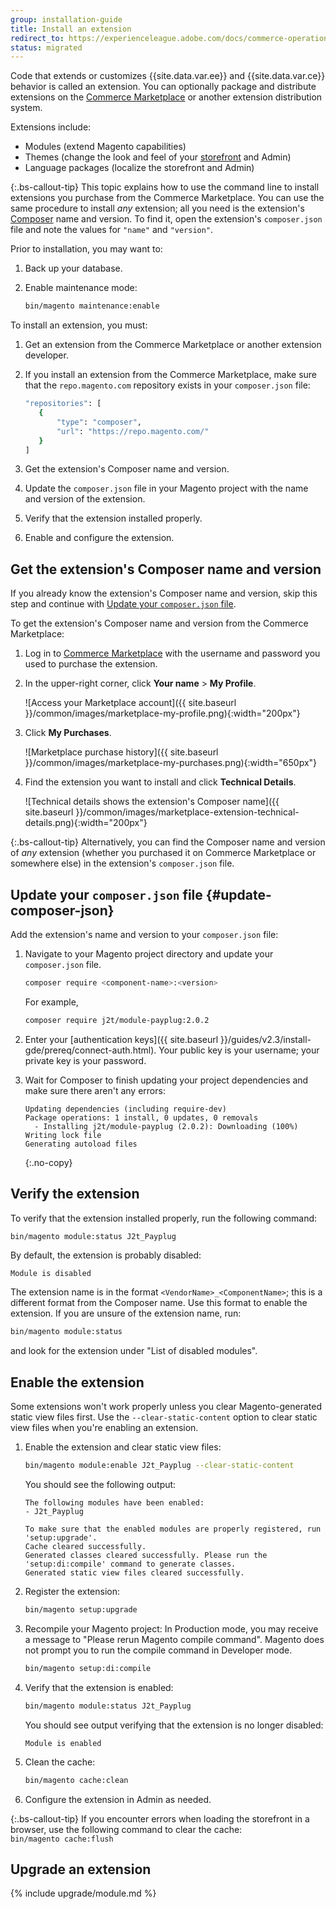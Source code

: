 ```yaml
---
group: installation-guide
title: Install an extension
redirect_to: https://experienceleague.adobe.com/docs/commerce-operations/installation-guide/tutorials/extensions.html
status: migrated
---
```


Code that extends or customizes {{site.data.var.ee}} and {{site.data.var.ce}} behavior is called an extension. You can optionally package and distribute extensions on the [Commerce Marketplace](https://marketplace.magento.com) or another extension distribution system.

Extensions include:

-  Modules (extend Magento capabilities)
-  Themes (change the look and feel of your [storefront](https://glossary.magento.com/storefront) and Admin)
-  Language packages (localize the storefront and Admin)

{:.bs-callout-tip}
This topic explains how to use the command line to install extensions you purchase from the Commerce Marketplace. You can use the same procedure to install _any_ extension; all you need is the extension's [Composer](https://glossary.magento.com/composer) name and version. To find it, open the extension's `composer.json` file and note the values for `"name"` and `"version"`.

Prior to installation, you may want to:

1. Back up your database.
1. Enable maintenance mode:

   ```bash
   bin/magento maintenance:enable
   ```

To install an extension, you must:

1. Get an extension from the Commerce Marketplace or another extension developer.
1. If you install an extension from the Commerce Marketplace, make sure that the `repo.magento.com` repository exists in your `composer.json` file:

    ```bash
   "repositories": [
       {
           "type": "composer",
           "url": "https://repo.magento.com/"
       }
   ]
    ```

1. Get the extension's Composer name and version.
1. Update the `composer.json` file in your Magento project with the name and version of the extension.
1. Verify that the extension installed properly.
1. Enable and configure the extension.

## Get the extension's Composer name and version

If you already know the extension's Composer name and version, skip this step and continue with [Update your `composer.json` file](#update-composer-json).

To get the extension's Composer name and version from the Commerce Marketplace:

1. Log in to [Commerce Marketplace](https://marketplace.magento.com) with the username and password you used to purchase the extension.

1. In the upper-right corner, click **Your name** > **My Profile**.

   ![Access your Marketplace account]({{ site.baseurl }}/common/images/marketplace-my-profile.png){:width="200px"}

1. Click **My Purchases**.

   ![Marketplace purchase history]({{ site.baseurl }}/common/images/marketplace-my-purchases.png){:width="650px"}

1. Find the extension you want to install and click **Technical Details**.

   ![Technical details shows the extension's Composer name]({{ site.baseurl }}/common/images/marketplace-extension-technical-details.png){:width="200px"}

{:.bs-callout-tip}
Alternatively, you can find the Composer name and version of _any_ extension (whether you purchased it on Commerce Marketplace or somewhere else) in the extension's `composer.json` file.

## Update your `composer.json` file {#update-composer-json}

Add the extension's name and version to your `composer.json` file:

1. Navigate to your Magento project directory and update your `composer.json` file.

   ```bash
   composer require <component-name>:<version>
   ```

   For example,

   ```bash
   composer require j2t/module-payplug:2.0.2
   ```

1. Enter your [authentication keys]({{ site.baseurl }}/guides/v2.3/install-gde/prereq/connect-auth.html). Your public key is your username; your private key is your password.

1. Wait for Composer to finish updating your project dependencies and make sure there aren't any errors:

   ```terminal
   Updating dependencies (including require-dev)
   Package operations: 1 install, 0 updates, 0 removals
     - Installing j2t/module-payplug (2.0.2): Downloading (100%)
   Writing lock file
   Generating autoload files
   ```
   {:.no-copy}

## Verify the extension

To verify that the extension installed properly, run the following command:

```bash
bin/magento module:status J2t_Payplug
```

By default, the extension is probably disabled:

```terminal
Module is disabled
```

The extension name is in the format `<VendorName>_<ComponentName>`; this is a different format from the Composer name. Use this format to enable the extension. If you are unsure of the extension name, run:

```bash
bin/magento module:status
```

and look for the extension under "List of disabled modules".

## Enable the extension

Some extensions won't work properly unless you clear Magento-generated static view files first. Use the `--clear-static-content` option to clear static view files when you're enabling an extension.

1. Enable the extension and clear static view files:

   ```bash
   bin/magento module:enable J2t_Payplug --clear-static-content
   ```

   You should see the following output:

   ```terminal
   The following modules have been enabled:
   - J2t_Payplug

   To make sure that the enabled modules are properly registered, run 'setup:upgrade'.
   Cache cleared successfully.
   Generated classes cleared successfully. Please run the 'setup:di:compile' command to generate classes.
   Generated static view files cleared successfully.
   ```

1. Register the extension:

   ```bash
   bin/magento setup:upgrade
   ```

1. Recompile your Magento project: In Production mode, you may receive a message to "Please rerun Magento compile command". Magento does not prompt you to run the compile command in Developer mode.

   ```bash
   bin/magento setup:di:compile
   ```

1. Verify that the extension is enabled:

   ```bash
   bin/magento module:status J2t_Payplug
   ```

   You should see output verifying that the extension is no longer disabled:

   ```terminal
   Module is enabled
   ```

1. Clean the cache:

   ```bash
   bin/magento cache:clean
   ```

1. Configure the extension in Admin as needed.

{:.bs-callout-tip}
If you encounter errors when loading the storefront in a browser, use the following command to clear the cache:
<br/>
`bin/magento cache:flush`

## Upgrade an extension

{% include upgrade/module.md %}